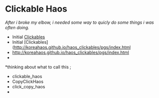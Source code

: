 # Clickable Haos

*After i broke my elbow, i needed some way to quicly do some things i was often doing.*

* Initial [Clickables](/pgs/index.html)
* Initial [Clickables](http://koreahaos.github.io/haos_clickables/pgs/index.html
* http://koreahaos.github.io/haos_clickables/pgs/index.html
* 

*thinking about what to call this ;

* clickable_haos 
* CopyClickHaos 
* click_copy_haos
* 


